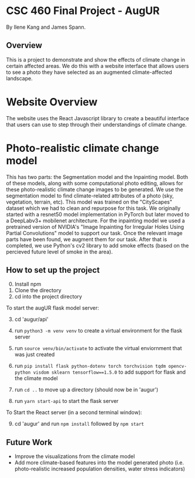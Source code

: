 # CSC 460 Final Project - AugUR

By Ilene Kang and James Spann.

## Overview
This is a project to demonstrate and show the effects of climate change in certain affected areas. We do this with a website interface that allows users to see a photo they have selected as an augmented climate-affected landscape.

# Website Overview
The website uses the React Javascript library to create a beautiful interface that users can use to step through their understandings of climate change.

# Photo-realistic climate change model
This has two parts: the Segmentation model and the Inpainting model. Both of these models, along with some computational photo editing, allows for these photo-realistic climate change images to be generated. We use the segmentation model to find climate-related attributes of a photo (sky, vegetation, terrain, etc). This model was trained on the "CityScapes" dataset which we had to clean and repurpose for this task. We originally started with a resnet50 model implementation in PyTorch but later moved to a DeepLabv3+ mobilenet architecture. For the inpainting model we used a pretrained version of NVIDIA's "Image Inpainting for Irregular Holes Using Partial Convolutions" model to support our task. Once the relevant image parts have been found, we augment them for our task. After that is completed, we use Python's cv2 library to add smoke effects (based on the percieved future level of smoke in the area).

## How to set up the project
0. Install npm 
1. Clone the directory
2. cd into the project directory


To start the augUR flask model server:

3. cd 'augur/api'

4. run `python3 -m venv venv` to create a virtual environment for the flask server
5. run `source venv/bin/activate` to activate the virtual enviornment that was just created
6. run `pip install flask python-dotenv torch torchvision tqdm opencv-python visdom sklearn tensorflow==1.5.0` to add support for flask and the climate model
7. run `cd ..` to move up a directory (should now be in 'augur')
8. run `yarn start-api` to start the flask server

To Start the React server (in a second terminal window):

9. cd 'augur' and run `npm install` followed by `npm start`


## Future Work
- Improve the visualizations from the climate model
- Add more climate-based features into the model generated photo (i.e. photo-realistic increased population densities, water stress indicators)
